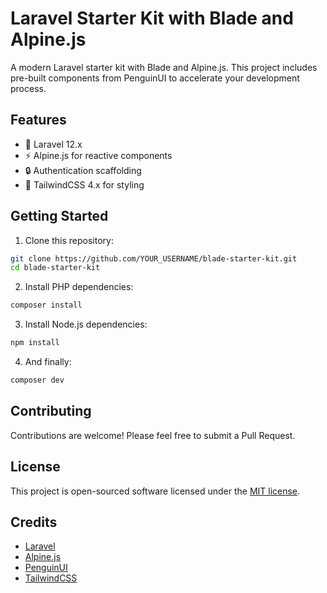 # Laravel Starter Kit with Blade and Alpine.js


A modern Laravel starter kit with Blade and Alpine.js. This project includes pre-built components from PenguinUI to accelerate your development process.

## Features

- 🚀 Laravel 12.x
- ⚡ Alpine.js for reactive components
- 🔒 Authentication scaffolding
- 🎨 TailwindCSS 4.x for styling

## Getting Started

1. Clone this repository:
```bash
git clone https://github.com/YOUR_USERNAME/blade-starter-kit.git
cd blade-starter-kit
```

2. Install PHP dependencies:
```bash
composer install
```

3. Install Node.js dependencies:
```bash
npm install
```

4. And finally:
```bash
composer dev
```

## Contributing

Contributions are welcome! Please feel free to submit a Pull Request.

## License

This project is open-sourced software licensed under the [MIT license](https://opensource.org/licenses/MIT).

## Credits

- [Laravel](https://laravel.com)
- [Alpine.js](https://alpinejs.dev)
- [PenguinUI](https://penguinui.com)
- [TailwindCSS](https://tailwindcss.com)
